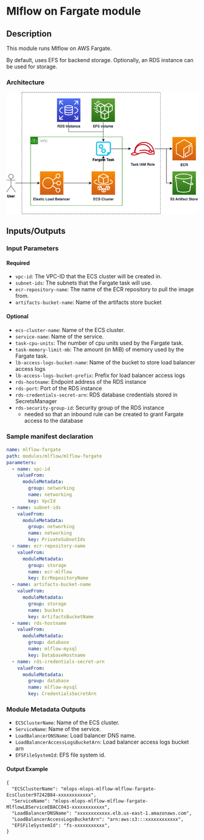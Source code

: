 # Mlflow on Fargate module

## Description

This module runs Mlflow on AWS Fargate.

By default, uses EFS for backend storage. Optionally, an RDS instance can be used for storage.

### Architecture

![Mlflow on AWS Fargate Module Architecture](docs/_static/mlflow-fargate-module-architecture.png "Mlflow on AWS Fargate Module Architecture")

## Inputs/Outputs

### Input Parameters

#### Required

- `vpc-id`: The VPC-ID that the ECS cluster will be created in.
- `subnet-ids`: The subnets that the Fargate task will use.
- `ecr-repository-name`: The name of the ECR repository to pull the image from.
- `artifacts-bucket-name`: Name of the artifacts store bucket

#### Optional

- `ecs-cluster-name`: Name of the ECS cluster.
- `service-name`: Name of the service.
- `task-cpu-units`: The number of cpu units used by the Fargate task.
- `task-memory-limit-mb`: The amount (in MiB) of memory used by the Fargate task.
- `lb-access-logs-bucket-name`: Name of the bucket to store load balancer access logs
- `lb-access-logs-bucket-prefix`: Prefix for load balancer access logs
- `rds-hostname`: Endpoint address of the RDS instance
- `rds-port`: Port of the RDS instance
- `rds-credentials-secret-arn`: RDS database credentials stored in SecretsManager
- `rds-security-group-id`: Security group of the RDS instance
  - needed so that an inbound rule can be created to grant Fargate access to the database

### Sample manifest declaration

```yaml
name: mlflow-fargate
path: modules/mlflow/mlflow-fargate
parameters:
  - name: vpc-id
    valueFrom:
      moduleMetadata:
        group: networking
        name: networking
        key: VpcId
  - name: subnet-ids
    valueFrom:
      moduleMetadata:
        group: networking
        name: networking
        key: PrivateSubnetIds
  - name: ecr-repository-name
    valueFrom:
      moduleMetadata:
        group: storage
        name: ecr-mlflow
        key: EcrRepositoryName
  - name: artifacts-bucket-name
    valueFrom:
      moduleMetadata:
        group: storage
        name: buckets
        key: ArtifactsBucketName
  - name: rds-hostname
    valueFrom:
      moduleMetadata:
        group: database
        name: mlflow-mysql
        key: DatabaseHostname
  - name: rds-credentials-secret-arn
    valueFrom:
      moduleMetadata:
        group: database
        name: mlflow-mysql
        key: CredentialsSecretArn
```

### Module Metadata Outputs

- `ECSClusterName`: Name of the ECS cluster.
- `ServiceName`: Name of the service.
- `LoadBalancerDNSName`: Load balancer DNS name.
- `LoadBalancerAccessLogsBucketArn`: Load balancer access logs bucket arn
- `EFSFileSystemId`: EFS file system id.

#### Output Example

```
{
  "ECSClusterName": "mlops-mlops-mlflow-mlflow-fargate-EcsCluster97242B84-xxxxxxxxxxxx",
  "ServiceName": "mlops-mlops-mlflow-mlflow-fargate-MlflowLBServiceEBACC043-xxxxxxxxxxxx",
  "LoadBalancerDNSName": "xxxxxxxxxxxx.elb.us-east-1.amazonaws.com",
  "LoadBalancerAccessLogsBucketArn": "arn:aws:s3:::xxxxxxxxxxxx",
  "EFSFileSystemId": "fs-xxxxxxxxxxx",
}
```
